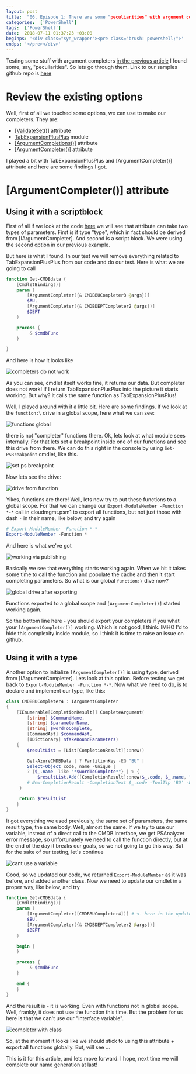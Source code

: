```yaml
---
layout: post
title:  "06. Episode 1: There are some "peculiarities" with argument completers, however"
categories:  ['PowerShell']
tags:  ['PowerShell']
date:  2018-07-11 01:37:23 +03:00
beginps: '<div class="syn_wrapper"><pre class="brush: powershell;">'
endps: '</pre></div>'
---
```


Testing some stuff with argument completers [in the previous article](./2018-07-08-Episode1-lets-talk-to-cmdb-and-autocomplete!.md) I found some, say, "peculiarities". So lets go through them. Link to our samples github repo is [here](https://github.com/eosfor/cloudmgmt)

# Review the existing options

Well, first of all we touched some options, we can use to make our completers. They are:

- [[ValidateSet()]](https://docs.microsoft.com/en-us/powershell/module/microsoft.powershell.core/about/about_functions_advanced_parameters?view=powershell-6#validateset-attribute) attribute
- [TabExpansionPlusPlus](https://github.com/lzybkr/TabExpansionPlusPlus) module
- [[ArgumentCompletions()]](https://docs.microsoft.com/en-us/dotnet/api/system.management.automation.argumentcompletionsattribute?view=pscore-6.0.0) attribute
- [[ArgumentCompleter()]](https://docs.microsoft.com/en-us/dotnet/api/system.management.automation.argumentcompleterattribute?view=pscore-6.0.0) attribute

I played a bit with TabExpansionPlusPlus and [ArgumentCompleter()] attribute and here are some findings I got.

# [ArgumentCompleter()] attribute

## Using it with a scriptblock

First of all if we look at the code [here](https://github.com/PowerShell/PowerShell/blob/58e9b4969aa9c3c6c288c30293ef3af274e23d55/src/System.Management.Automation/engine/CommandCompletion/ExtensibleCompletion.cs#L23) we will see that attribute can take two types of parameters. First is if type "type", which in fact should be derived from [IArgumentCompleter]. And second is a script block. We were using the second option in our previous example.

But here is what I found. In our test we will remove everything related to TabExpansionPlusPlus from our code and do our test. Here is what we are going to call

```powershell
function Get-CMDBdata {
    [CmdletBinding()]
    param (
        [ArgumentCompleter({& CMDBBUCompleter3 @args})]
        $BU,
        [ArgumentCompleter({& CMDBDEPTCompleter2 @args})]
        $DEPT
    )

    process {
         & $cmdbFunc
    }

}
```

And here is how it looks like

![completers do not work](images/posts/2018-07-11-Episode1-Issues-with-Argument-Completers/doNotWork.gif)

As you can see, cmdlet itself works fine, it returns our data. But completer does not work! If I return TabExpansionPlusPlus into the picture it starts working. But why? it calls the same function as TabExpansionPlusPlus!

Well, I played around with it a little bit. Here are some findings. If we look at the ```function:\``` drive in a global scope, here what we can see:

![functions global](images/posts/2018-07-11-Episode1-Issues-with-Argument-Completers/functions1.png)

there is not "completer" functions there. Ok, lets look at what module sees internally. For that lets set a breakpoint inside one of our functions and see this drive from there. We can do this right in the console by using ```Set-PSBreakpoint``` cmdlet, like this.

![set ps breakpoint](images/posts/2018-07-11-Episode1-Issues-with-Argument-Completers/psbreakpoint.png)

Now lets see the drive:

![drive from function](images/posts/2018-07-11-Episode1-Issues-with-Argument-Completers/psbreakpointdrive.png)

Yikes, functions are there! Well, lets now try to put these functions to a global scope. For that we can change our ```Export-ModuleMember -Function *-*``` call in cloudmgmt.psm1 to export all functions, but not just those with dash ```-``` in their name, like below, and try again

```powershell
# Export-ModuleMember -Function *-*
Export-ModuleMember -Function *
```

And here is what we've got

![working via publishing](images/posts/2018-07-11-Episode1-Issues-with-Argument-Completers/globalScopeWorking.gif)

Basically we see that everything starts working again. When we hit <TAB> it takes some time to call the function and populate the cache and then it start completing parameters. So what is our global ```function:\``` dive now?

![global drive after exporting](images/posts/2018-07-11-Episode1-Issues-with-Argument-Completers/exportedGlobally.png)

Functions exported to a global scope and ```[ArgumentCompleter()]``` started working again.

So the bottom line here - you should export your completers if you what your ```[ArgumentCompleter()]``` working. Which is not good, I think. IMHO I'd to hide this complexity inside module, so I think it is time to raise an issue on github.

## Using it with a type

Another option to initialize ```[ArgumentCompleter()]``` is using type, derived from [IArgumentCompleter]. Lets look at this option. Before testing we get back to ```Export-ModuleMember -Function *-*```. Now what we need to do, is to declare and implement our type, like this:

```powershell
class CMDBBUCompleter4 : IArgumentCompleter
{
    [IEnumerable[CompletionResult]] CompleteArgument(
        [string] $CommandName,
        [string] $parameterName,
        [string] $wordToComplete,
        [CommandAst] $commandAst,
        [IDictionary] $fakeBoundParameters)
    {
        $resultList = [List[CompletionResult]]::new()

        Get-AzureCMDBData | ? PartitionKey -EQ "BU" |
        Select-Object code, name -Unique |
        ? {$_.name -like "*$wordToComplete*"} | % {
            $resultList.Add([CompletionResult]::new($_.code, $_.name, "ParameterValue", 'BU'))
        # New-CompletionResult -CompletionText $_.code -ToolTip 'BU' -ListItemText $_.name
     }

     return $resultList
    }
}
```

It got everything we used previously, the same set of parameters, the same result type, the same body. Well, almost the same. If we try to use our variable, instead of a direct call to the CMDB interface, we get PSAnalyzer error message, so unfortunately we need to call the function directly, but at the end of the day it breaks our goals, so we not going to go this way. But for the sake of our testing, let's continue

![cant use a variable](images/posts/2018-07-11-Episode1-Issues-with-Argument-Completers/completerClassProblem.png)

Good, so we updated our code, we returned ```Export-ModuleMember``` as it was before, and added another class. Now we need to update our cmdlet in a proper way, like below, and try

```powershell
function Get-CMDBdata {
    [CmdletBinding()]
    param (
        [ArgumentCompleter([CMDBBUCompleter4])] # <- here is the update
        $BU,
        [ArgumentCompleter({& CMDBDEPTCompleter2 @args})]
        $DEPT
    )

    begin {
    }

    process {
         & $cmdbFunc
    }

    end {
    }
}
```

And the result is - it is working. Even with functions not in global scope. Well, frankly, it does not use the function this time. But the problem for us here is that we can't use our "interface variable".

![completer with class](images/posts/2018-07-11-Episode1-Issues-with-Argument-Completers/completerWithClass.gif)

So, at the moment it looks like we should stick to using this attribute + export all functions globally. But, will see ...

This is it for this article, and lets move forward. I hope, next time we will complete our name generation at last!
